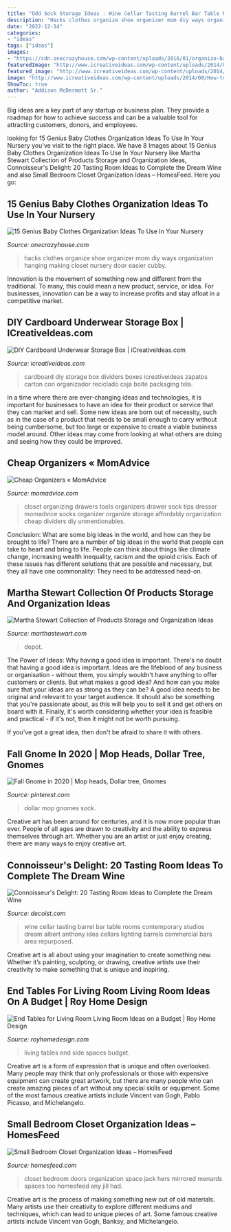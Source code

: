 ```yaml
---
title: "Odd Sock Storage Ideas : Wine Cellar Tasting Barrel Bar Table Rooms Contemporary Studios Dream Albert Anthony Idea Cellars Lighting Barrels Commercial Bars Area Repurposed"
description: "Hacks clothes organize shoe organizer mom diy ways organization hanging making closet nursery door easier cubby"
date: "2022-12-14"
categories:
- "ideas"
tags: ["ideas"]
images:
- "https://cdn.onecrazyhouse.com/wp-content/uploads/2016/01/organize-baby-clothes-6.jpg"
featuredImage: "http://www.icreativeideas.com/wp-content/uploads/2014/08/How-to-DIY-Cardboard-Storage-Box-with-Dividers.jpg?ae727b"
featured_image: "http://www.icreativeideas.com/wp-content/uploads/2014/08/How-to-DIY-Cardboard-Storage-Box-with-Dividers.jpg?ae727b"
image: "http://www.icreativeideas.com/wp-content/uploads/2014/08/How-to-DIY-Cardboard-Storage-Box-with-Dividers.jpg?ae727b"
ShowToc: true
author: "Addison McDermott Sr."
---
```



Big ideas are a key part of any startup or business plan. They provide a roadmap for how to achieve success and can be a valuable tool for attracting customers, donors, and employees.

	

		
looking for 15 Genius Baby Clothes Organization Ideas To Use In Your Nursery you've visit to the right place. We have 8 Images about 15 Genius Baby Clothes Organization Ideas To Use In Your Nursery like Martha Stewart Collection of Products Storage and Organization Ideas, Connoisseur&#039;s Delight: 20 Tasting Room Ideas to Complete the Dream Wine and also Small Bedroom Closet Organization Ideas – HomesFeed. Here you go:
		
    
## 15 Genius Baby Clothes Organization Ideas To Use In Your Nursery

<img loading=lazy src="https://cdn.onecrazyhouse.com/wp-content/uploads/2016/01/organize-baby-clothes-6.jpg" onerror="this.onerror=null;this.src='https://tse1.mm.bing.net/th?id=OIP.dkTYRIoeogBsA0LLBYYl9wHaLJ&amp;pid=15.1';" alt="15 Genius Baby Clothes Organization Ideas To Use In Your Nursery">

_Source: onecrazyhouse.com_

>hacks clothes organize shoe organizer mom diy ways organization hanging making closet nursery door easier cubby. 

	

Innovation is the movement of something new and different from the traditional. To many, this could mean a new product, service, or idea. For businesses, innovation can be a way to increase profits and stay afloat in a competitive market.

    
## DIY Cardboard Underwear Storage Box | ICreativeIdeas.com

<img loading=lazy src="http://www.icreativeideas.com/wp-content/uploads/2014/08/How-to-DIY-Cardboard-Storage-Box-with-Dividers.jpg?ae727b" onerror="this.onerror=null;this.src='https://tse2.mm.bing.net/th?id=OIP.05vuSgRYwjmV_gbZTtpCxAHaHa&amp;pid=15.1';" alt="DIY Cardboard Underwear Storage Box | iCreativeIdeas.com">

_Source: icreativeideas.com_

>cardboard diy storage box dividers boxes icreativeideas zapatos carton con organizador reciclado caja boite packaging tela. 

	

In a time where there are ever-changing ideas and technologies, it is important for businesses to have an idea for their product or service that they can market and sell. Some new ideas are born out of necessity, such as in the case of a product that needs to be small enough to carry without being cumbersome, but too large or expensive to create a viable business model around. Other ideas may come from looking at what others are doing and seeing how they could be improved.

    
## Cheap Organizers « MomAdvice

<img loading=lazy src="http://momadvice.com/blog/wp-content/uploads/2012/08/Organizing_Closet_3.jpg" onerror="this.onerror=null;this.src='https://tse2.mm.bing.net/th?id=OIP.Cs8uoqzmQVcDXnuSQTbXzgHaE8&amp;pid=15.1';" alt="Cheap Organizers « MomAdvice">

_Source: momadvice.com_

>closet organizing drawers tools organizers drawer sock tips dresser momadvice socks organizer organize storage affordably organization cheap dividers diy unmentionables. 

	

Conclusion: What are some big ideas in the world, and how can they be brought to life?
There are a number of big ideas in the world that people can take to heart and bring to life. People can think about things like climate change, increasing wealth inequality, racism and the opioid crisis. Each of these issues has different solutions that are possible and necessary, but they all have one commonality: They need to be addressed head-on.

    
## Martha Stewart Collection Of Products Storage And Organization Ideas

<img loading=lazy src="https://assets.marthastewart.com/styles/wmax-520-highdpi/d29/home-depot-baking-drawer-0217/home-depot-baking-drawer-0217_vert.jpg?itok=R3EkurMN" onerror="this.onerror=null;this.src='https://tse4.mm.bing.net/th?id=OIP.cnOsDcN0xFwNOtu4-DJknAHaJR&amp;pid=15.1';" alt="Martha Stewart Collection of Products Storage and Organization Ideas">

_Source: marthastewart.com_

>depot. 

	

The Power of Ideas: Why having a good idea is important.
There's no doubt that having a good idea is important. Ideas are the lifeblood of any business or organisation - without them, you simply wouldn't have anything to offer customers or clients. But what makes a good idea? And how can you make sure that your ideas are as strong as they can be?
A good idea needs to be original and relevant to your target audience. It should also be something that you're passionate about, as this will help you to sell it and get others on board with it. Finally, it's worth considering whether your idea is feasible and practical - if it's not, then it might not be worth pursuing.

If you've got a great idea, then don't be afraid to share it with others.

    
## Fall Gnome In 2020 | Mop Heads, Dollar Tree, Gnomes

<img loading=lazy src="https://i.pinimg.com/originals/c1/39/9d/c1399dade5694fcd5247b9ecd06f7171.jpg" onerror="this.onerror=null;this.src='https://tse2.mm.bing.net/th?id=OIP.WhTd-j602fg96kseD_FsygHaJ4&amp;pid=15.1';" alt="Fall Gnome in 2020 | Mop heads, Dollar tree, Gnomes">

_Source: pinterest.com_

>dollar mop gnomes sock. 

	

Creative art has been around for centuries, and it is now more popular than ever. People of all ages are drawn to creativity and the ability to express themselves through art. Whether you are an artist or just enjoy creating, there are many ways to enjoy creative art.

    
## Connoisseur&#039;s Delight: 20 Tasting Room Ideas To Complete The Dream Wine

<img loading=lazy src="http://cdn.decoist.com/wp-content/uploads/2016/03/Repurposed-wine-barrel-table-for-the-wine-cellar-and-tasting-zone.jpg" onerror="this.onerror=null;this.src='https://tse1.mm.bing.net/th?id=OIP.t4oT9f_MjFdn8et7c9TlpgHaKG&amp;pid=15.1';" alt="Connoisseur&#039;s Delight: 20 Tasting Room Ideas to Complete the Dream Wine">

_Source: decoist.com_

>wine cellar tasting barrel bar table rooms contemporary studios dream albert anthony idea cellars lighting barrels commercial bars area repurposed. 

	

Creative art is all about using your imagination to create something new. Whether it’s painting, sculpting, or drawing, creative artists use their creativity to make something that is unique and inspiring.

    
## End Tables For Living Room Living Room Ideas On A Budget | Roy Home Design

<img loading=lazy src="https://www.royhomedesign.com/wp-content/uploads/2017/05/black-wood-end-tables-with-storage-design-for-living-room-side-tables-for-small-spaces.jpg" onerror="this.onerror=null;this.src='https://tse1.mm.bing.net/th?id=OIP.Rsazu2-5igabEsTAAbWI5wHaJQ&amp;pid=15.1';" alt="End Tables for Living Room Living Room Ideas on a Budget | Roy Home Design">

_Source: royhomedesign.com_

>living tables end side spaces budget. 

	

Creative art is a form of expression that is unique and often overlooked. Many people may think that only professionals or those with expensive equipment can create great artwork, but there are many people who can create amazing pieces of art without any special skills or equipment. Some of the most famous creative artists include Vincent van Gogh, Pablo Picasso, and Michelangelo.

    
## Small Bedroom Closet Organization Ideas – HomesFeed

<img loading=lazy src="https://homesfeed.com/wp-content/uploads/2015/10/Closet-For-Small-Bedroom-With-White-Color.jpg" onerror="this.onerror=null;this.src='https://tse4.mm.bing.net/th?id=OIP.ZN9_6jzJVcTqpnyE4o1yvwHaFj&amp;pid=15.1';" alt="Small Bedroom Closet Organization Ideas – HomesFeed">

_Source: homesfeed.com_

>closet bedroom doors organization space jack hers mirrored menards spaces too homesfeed any jill had. 

	

Creative art is the process of making something new out of old materials. Many artists use their creativity to explore different mediums and techniques, which can lead to unique pieces of art. Some famous creative artists include Vincent van Gogh, Banksy, and Michelangelo.

